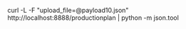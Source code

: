 curl -L -F "upload_file=@payload10.json" http://localhost:8888/productionplan | python -m json.tool
